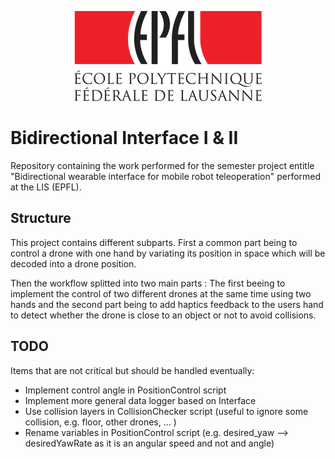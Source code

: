 <p align="center">
  <img src=https://github.com/AntoineWeber/Bidirectional_Interface/blob/master/readme_images/epfl_logo.png>
</p>

# Bidirectional Interface I & II
Repository containing the work performed for the semester project entitle "Bidirectional wearable interface for mobile robot teleoperation" performed at the LIS (EPFL).


## Structure
This project contains different subparts. First a common part being to control a drone with one hand by variating its position in space which will be decoded into a drone position.

Then the workflow splitted into two main parts : The first beeing to implement the control of two different drones at the same time using two hands and the second part being to add haptics feedback to the users hand to detect whether the drone is close to an object or not to avoid collisions.

## TODO

Items that are not critical but should be handled eventually:
* Implement control angle in PositionControl script
* Implement more general data logger based on Interface
* Use collision layers in CollisionChecker script (useful to ignore some collision, e.g. floor, other drones, ... )
* Rename variables in PositionControl script (e.g. desired_yaw --> desiredYawRate as it is an angular speed and not and angle)
